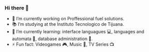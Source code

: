 ### Hi there 👋
- 🚗 I’m currently working on Proffessional fuel solutions.
- 📚  I’m studying at the Instituto Tecnologico de Tijuana.
- 🌱 I’m currently learning: interface languagues 💻, languages and automata 📜, database administration 🔑.
- ⚡ Fun fact: Videogames 🎮, Music 🎵, TV Series 📺
<!--
**Rhernandez14/Rhernandez14** is a ✨ _special_ ✨ repository because its `README.md` (this file) appears on your GitHub profile.

Here are some ideas to get you started:

- 
- 🌱 I’m currently learning ...
- 👯 I’m looking to collaborate on ...
- 🤔 I’m looking for help with ...
- 💬 Ask me about ...
- 📫 How to reach me: ...
- 😄 Pronouns: ...
- ⚡ Fun fact: ...
-->
